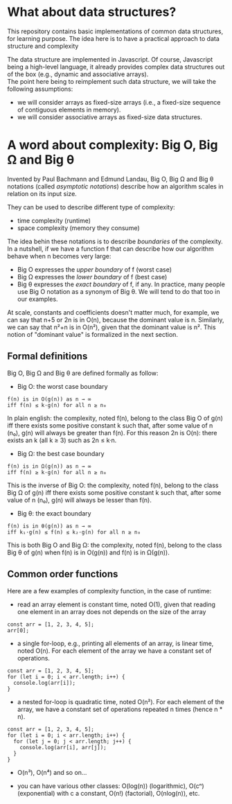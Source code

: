# What about data structures?
This repository contains basic implementations of common data structures, for learning purpose. The idea here is to have a practical approach to data structure and complexity

The data structure are implemented in Javascript. Of course, Javascript being a high-level language, it already provides complex data structures out of the box (e.g., dynamic and associative arrays).  
The point here being to reimplement such data structure, we will take the following assumptions:

- we will consider arrays as fixed-size arrays (i.e., a fixed-size sequence of contiguous elements in memory).
- we will consider associative arrays as fixed-size data structures.


# A word about complexity: Big O, Big Ω and Big θ
Invented by Paul Bachmann and Edmund Landau, Big O, Big Ω and Big θ notations (called *asymptotic notations*) describe how an algorithm scales in relation on its input size. 

They can be used to describe different type of complexity:
- time complexity (runtime)
- space complexity (memory they consume)

The idea behin these notations is to describe *boundaries* of the complexity. In a nutshell, if we have a function f that can describe how our algorithm behave when n becomes very large:
- Big O expresses the *upper boundary* of f (worst case)
- Big Ω expresses the *lower boundary* of f (best case)
- Big θ expresses the *exact boundary* of f, if any. 
In practice, many people use Big O notation as a synonym of Big θ. We will tend to do that too in our examples. 

At scale, constants and coefficients doesn't matter much, for example, we can say that n+5 or 2n is in O(n), because the dominant value is n. Similarly, we can say that n²+n is in O(n²), given that the dominant value is n². This notion of "dominant value" is formalized in the next section.

## Formal definitions
Big O, Big Ω and Big θ are defined formally as follow:

- Big O: the worst case boundary
```
f(n) is in O(g(n)) as n → ∞
iff f(n) ≤ k·g(n) for all n ≥ n₀
```

In plain english: the complexity, noted f(n), belong to the class Big O of g(n) iff there exists some positive constant k such that, after some value of n (n₀), g(n) will always be greater than f(n). For this reason 2n is O(n): there exists an k (all k ≥ 3) such as 2n ≤ k·n.

- Big Ω: the best case boundary
```
f(n) is in Ω(g(n)) as n → ∞
iff f(n) ≥ k·g(n) for all n ≥ n₀
```

This is the inverse of Big O: the complexity, noted f(n), belong to the class Big Ω of g(n) iff there exists some positive constant k such that, after some value of n (n₀), g(n) will always be lesser than f(n).

- Big θ: the exact boundary
```
f(n) is in θ(g(n)) as n → ∞
iff k₁·g(n) ≤ f(n) ≤ k₂·g(n) for all n ≥ n₀
```

This is both Big O and Big Ω: the complexity, noted f(n), belong to the class Big θ of g(n) when f(n) is in O(g(n)) and f(n) is in Ω(g(n)).



## Common order functions
Here are a few examples of complexity function, in the case of runtime:
- read an array element is constant time, noted O(1), given that reading one element in an array does not depends on the size of the array

```
const arr = [1, 2, 3, 4, 5];
arr[0];
```

- a single for-loop, e.g., printing all elements of an array, is linear time, noted O(n). For each element of the array we have a constant set of operations.

```
const arr = [1, 2, 3, 4, 5];
for (let i = 0; i < arr.length; i++) {
  console.log(arr[i]);
}
```

- a nested for-loop is quadratic time, noted O(n²). For each element of the array, we have a constant set of operations repeated n times (hence n * n).

```
const arr = [1, 2, 3, 4, 5];
for (let i = 0; i < arr.length; i++) {
  for (let j = 0; j < arr.length; j++) {
    console.log(arr[i], arr[j]);
  }
}
```

- O(n³), O(n⁴) and so on...

- you can have various other classes: O(log(n)) (logarithmic), O(cⁿ) (exponential) with c a constant, O(n!) (factorial), O(nlog(n)), etc.
